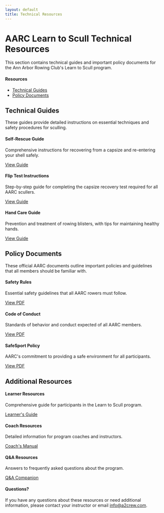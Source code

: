 ```yaml
---
layout: default
title: Technical Resources
---
```


# AARC Learn to Scull Technical Resources

This section contains technical guides and important policy documents for the Ann Arbor Rowing Club's Learn to Scull program.

<div class="page-toc float-right">
  <h4>Resources</h4>
  <ul>
    <li><a href="#technical-guides">Technical Guides</a></li>
    <li><a href="#policy-documents">Policy Documents</a></li>
  </ul>
</div>

## Technical Guides

These guides provide detailed instructions on essential techniques and safety procedures for sculling.

<div class="three-col-grid">
  <div class="info-box note">
    <h4>Self-Rescue Guide</h4>
    <p>Comprehensive instructions for recovering from a capsize and re-entering your shell safely.</p>
    <div class="mt-auto"><a href="{{ site.baseurl }}/src/Sculling_Self_Rescue_Guide.html" class="cta-button">View Guide</a></div>
  </div>
  
  <div class="info-box tip">
    <h4>Flip Test Instructions</h4>
    <p>Step-by-step guide for completing the capsize recovery test required for all AARC scullers.</p>
    <div class="mt-auto"><a href="{{ site.baseurl }}/src/AARC_Flip_Test_Instructions_20240803.html" class="cta-button">View Guide</a></div>
  </div>
  
  <div class="info-box">
    <h4>Hand Care Guide</h4>
    <p>Prevention and treatment of rowing blisters, with tips for maintaining healthy hands.</p>
    <div class="mt-auto"><a href="{{ site.baseurl }}/src/Rowers_Hand_Blister_Treatment.html" class="cta-button">View Guide</a></div>
  </div>
</div>

## Policy Documents

These official AARC documents outline important policies and guidelines that all members should be familiar with.

<div class="three-col-grid">
  <div class="info-box warning">
    <h4>Safety Rules</h4>
    <p>Essential safety guidelines that all AARC rowers must follow.</p>
    <div class="mt-auto"><a href="AARC_Safety_Rules.pdf" target="_blank" class="cta-button">View PDF</a></div>
  </div>
  
  <div class="info-box">
    <h4>Code of Conduct</h4>
    <p>Standards of behavior and conduct expected of all AARC members.</p>
    <div class="mt-auto"><a href="AARC_Code_of_Conduct_2025-02-26.pdf" target="_blank" class="cta-button">View PDF</a></div>
  </div>
  
  <div class="info-box tip">
    <h4>SafeSport Policy</h4>
    <p>AARC's commitment to providing a safe environment for all participants.</p>
    <div class="mt-auto"><a href="AARCSafeSport_2015-01-18.pdf" target="_blank" class="cta-button">View PDF</a></div>
  </div>
</div>

## Additional Resources

<div class="three-col-grid">
  <div class="info-box">
    <h4>Learner Resources</h4>
    <p>Comprehensive guide for participants in the Learn to Scull program.</p>
    <div class="mt-auto"><a href="{{ site.baseurl }}/course_materials/learner/Learner_Guide.html" class="cta-button">Learner's Guide</a></div>
  </div>
  
  <div class="info-box">
    <h4>Coach Resources</h4>
    <p>Detailed information for program coaches and instructors.</p>
    <div class="mt-auto"><a href="{{ site.baseurl }}/course_materials/coach/Coach_Manual.html" class="cta-button">Coach's Manual</a></div>
  </div>
  
  <div class="info-box">
    <h4>Q&A Resources</h4>
    <p>Answers to frequently asked questions about the program.</p>
    <div class="mt-auto"><a href="{{ site.baseurl }}/course_materials/learner/QA_Companion.html" class="cta-button">Q&A Companion</a></div>
  </div>
</div>

<div class="info-box aarc">
  <h4>Questions?</h4>
  <p>If you have any questions about these resources or need additional information, please contact your instructor or email <a href="mailto:info@a2crew.com">info@a2crew.com</a>.</p>
</div>